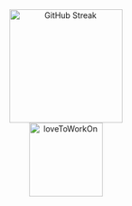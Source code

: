 <div align="center">
  <a href="https://git.io/streak-stats"><img src="https://streak-stats.demolab.com/?user=muhtadeet&theme=catppuccin-mocha&hide_border=true&border_radius=10&card_width=500" height="200" alt="GitHub Streak" /></a><br/>
  <img src="https://github-readme-stats.vercel.app/api/top-langs?username=muhtadeet&locale=en&hide_title=true&layout=compact&card_width=230&langs_count=4&theme=catppuccin_mocha&hide_border=true&order=2" height="130" alt="loveToWorkOn"  />
</div>
